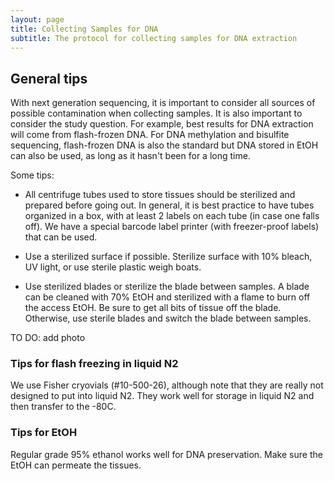 ```yaml
---
layout: page
title: Collecting Samples for DNA
subtitle: The protocol for collecting samples for DNA extraction
---
```


## General tips

With next generation sequencing, it is important to consider all sources of possible contamination when collecting samples. It is also important to consider the study question. For example, best results for DNA extraction will come from flash-frozen DNA. For DNA methylation and bisulfite sequencing, flash-frozen DNA is also the standard but DNA stored in EtOH can also be used, as long as it hasn't been for a long time.

Some tips:

* All centrifuge tubes used to store tissues should be sterilized and prepared before going out. In general, it is best practice to have tubes organized in a box, with at least 2 labels on each tube (in case one falls off). We have a special barcode label printer (with freezer-proof labels) that can be used. 

* Use a sterilized surface if possible. Sterilize surface with 10% bleach, UV light, or use sterile plastic weigh boats.

* Use sterilized blades or sterilize the blade between samples. A blade can be cleaned with 70% EtOH and sterilized with a flame to burn off the access EtOH. Be sure to get all bits of tissue off the blade. Otherwise, use sterile blades and switch the blade between samples.

TO DO: add photo

### Tips for flash freezing in liquid N2

We use Fisher cryovials (#10-500-26), although note that they are really not designed to put into liquid N2. They work well for storage in liquid N2 and then transfer to the -80C.

### Tips for EtOH

Regular grade 95% ethanol works well for DNA preservation. Make sure the EtOH can permeate the tissues.
